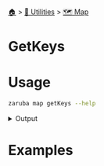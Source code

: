<!--startTocHeader-->
[🏠](../../README.md) > [🔧 Utilities](../README.md) > [🗺️ Map](README.md)
# GetKeys
<!--endTocHeader-->

# Usage

<!--startCode-->
```bash
zaruba map getKeys --help
```
 
<details>
<summary>Output</summary>
 
```````
Return a jsonStringList containing all keys in a jsonMap

Usage:
  zaruba map getKeys <jsonMap> [flags]

Examples:

> zaruba map getKeys '{"server": "localhost", "port": 3306}' server
["server", "port"]


Flags:
  -h, --help   help for getKeys
```````
</details>
<!--endCode-->

# Examples



<!--startTocSubtopic-->

<!--endTocSubtopic-->